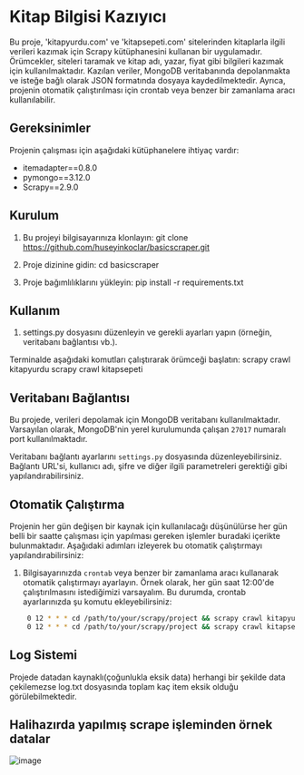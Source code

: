 # Kitap Bilgisi Kazıyıcı

Bu proje, 'kitapyurdu.com' ve 'kitapsepeti.com' sitelerinden kitaplarla ilgili verileri kazımak için Scrapy kütüphanesini kullanan bir uygulamadır. Örümcekler, siteleri taramak ve kitap adı, yazar, fiyat gibi bilgileri kazımak için kullanılmaktadır. Kazılan veriler, MongoDB veritabanında depolanmakta ve isteğe bağlı olarak JSON formatında dosyaya kaydedilmektedir. Ayrıca, projenin otomatik çalıştırılması için crontab veya benzer bir zamanlama aracı kullanılabilir.

## Gereksinimler

Projenin çalışması için aşağıdaki kütüphanelere ihtiyaç vardır:

- itemadapter==0.8.0
- pymongo==3.12.0
- Scrapy==2.9.0

## Kurulum

1. Bu projeyi bilgisayarınıza klonlayın:
   git clone https://github.com/huseyinkoclar/basicscraper.git

2. Proje dizinine gidin:
    cd basicscraper

3. Proje bağımlılıklarını yükleyin:
    pip install -r requirements.txt

## Kullanım
1. settings.py dosyasını düzenleyin ve gerekli ayarları yapın (örneğin, veritabanı bağlantısı vb.).

Terminalde aşağıdaki komutları çalıştırarak örümceği başlatın:
    scrapy crawl kitapyurdu
    scrapy crawl kitapsepeti

## Veritabanı Bağlantısı

Bu projede, verileri depolamak için MongoDB veritabanı kullanılmaktadır. Varsayılan olarak, MongoDB'nin yerel kurulumunda çalışan `27017` numaralı port kullanılmaktadır.

Veritabanı bağlantı ayarlarını `settings.py` dosyasında düzenleyebilirsiniz. Bağlantı URL'si, kullanıcı adı, şifre ve diğer ilgili parametreleri gerektiği gibi yapılandırabilirsiniz.

## Otomatik Çalıştırma

Projenin her gün değişen bir kaynak için kullanılacağı düşünülürse her gün belli bir saatte çalışması için yapılması gereken işlemler buradaki içerikte bulunmaktadır. Aşağıdaki adımları izleyerek bu otomatik çalıştırmayı yapılandırabilirsiniz:

1. Bilgisayarınızda `crontab` veya benzer bir zamanlama aracı kullanarak otomatik çalıştırmayı ayarlayın. Örnek olarak, her gün saat 12:00'de çalıştırılmasını istediğimizi varsayalım. Bu durumda, crontab ayarlarınızda şu komutu ekleyebilirsiniz:

   ```bash
    0 12 * * * cd /path/to/your/scrapy/project && scrapy crawl kitapyurdu
    0 12 * * * cd /path/to/your/scrapy/project && scrapy crawl kitapsepeti


## Log Sistemi

Projede datadan kaynaklı(çoğunlukla eksik data) herhangi bir şekilde data çekilemezse log.txt dosyasında toplam kaç item eksik olduğu görülebilmektedir.

## Halihazırda yapılmış scrape işleminden örnek datalar
![image](https://github.com/huseyinkoclar/BookScraper/assets/75777777/82b799cc-07f5-458e-9d85-e0292f136e9a)


